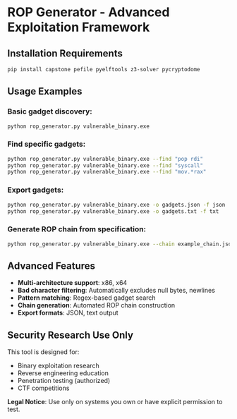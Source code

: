 # ROP Generator - Advanced Exploitation Framework

## Installation Requirements

```bash
pip install capstone pefile pyelftools z3-solver pycryptodome
```

## Usage Examples

### Basic gadget discovery:
```bash
python rop_generator.py vulnerable_binary.exe
```

### Find specific gadgets:
```bash
python rop_generator.py vulnerable_binary.exe --find "pop rdi"
python rop_generator.py vulnerable_binary.exe --find "syscall"
python rop_generator.py vulnerable_binary.exe --find "mov.*rax"
```

### Export gadgets:
```bash
python rop_generator.py vulnerable_binary.exe -o gadgets.json -f json
python rop_generator.py vulnerable_binary.exe -o gadgets.txt -f txt
```

### Generate ROP chain from specification:
```bash
python rop_generator.py vulnerable_binary.exe --chain example_chain.json
```

## Advanced Features

- **Multi-architecture support**: x86, x64
- **Bad character filtering**: Automatically excludes null bytes, newlines
- **Pattern matching**: Regex-based gadget search
- **Chain generation**: Automated ROP chain construction
- **Export formats**: JSON, text output

## Security Research Use Only

This tool is designed for:
- Binary exploitation research
- Reverse engineering education
- Penetration testing (authorized)
- CTF competitions

**Legal Notice**: Use only on systems you own or have explicit permission to test.
